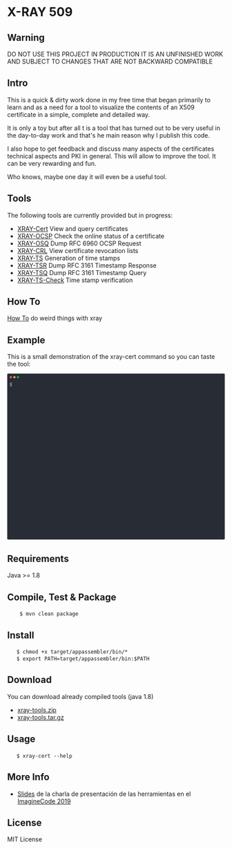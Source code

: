 X-RAY 509
===

## Warning

DO NOT USE THIS PROJECT IN PRODUCTION 
IT IS AN UNFINISHED WORK AND SUBJECT 
TO CHANGES THAT ARE NOT BACKWARD COMPATIBLE

## Intro

This is a quick & dirty work done in my free time that began primarily 
to learn and as a need for a tool to visualize the contents of an 
X509 certificate in a simple, complete and detailed way.

It is only a toy but after all t is a tool that has turned out to be very 
useful in the day-to-day work and that's he main reason why I publish this code.

I also hope to get feedback and discuss many aspects of the certificates 
technical aspects and PKI in general. This will allow to improve the tool.
It can be very rewarding and fun.

Who knows, maybe one day it will even be a useful tool.

## Tools

The following tools are currently provided but in progress:
* [XRAY-Cert](doc/xray-cert.md)  View and query certificates
* [XRAY-OCSP](doc/xray-ocsp.md) Check the online status of a certificate
* [XRAY-OSQ](doc/xray-osq.md) Dump RFC 6960 OCSP Request
* [XRAY-CRL](doc/xray-crl.md) View certificate revocation lists
* [XRAY-TS](doc/xray-ts.md) Generation of time stamps
* [XRAY-TSR](doc/xray-tsr.md) Dump RFC 3161 Timestamp Response
* [XRAY-TSQ](doc/xray-tsq.md) Dump RFC 3161 Timestamp Query
* [XRAY-TS-Check](doc/xray-ts-chk.md) Time stamp verification


## How To

[How To](doc/how-to.md) do weird things with xray


## Example

This is a small demonstration of the xray-cert command so you can taste the tool:

![Example](./doc/term.svg)

## Requirements
Java >= 1.8

## Compile, Test & Package
```
    $ mvn clean package
```
  
## Install
```
   $ chmod +x target/appassembler/bin/*
   $ export PATH=target/appassembler/bin:$PATH	
```

## Download
You can download already compiled tools (java 1.8)

* [xray-tools.zip](dist/xray-tools.zip)
* [xray-tools.tar.gz](dist/xray-tools.tar.gz)
  

  
## Usage
```
   $ xray-cert --help
```

## More Info

* [Slides](doc/20191108-slides-imaginecode/pdf/presentation.pdf) de la charla de presentación de las herramientas en el [ImagineCode 2019](http://imaginecode.org/) 
  	
## License
MIT License


